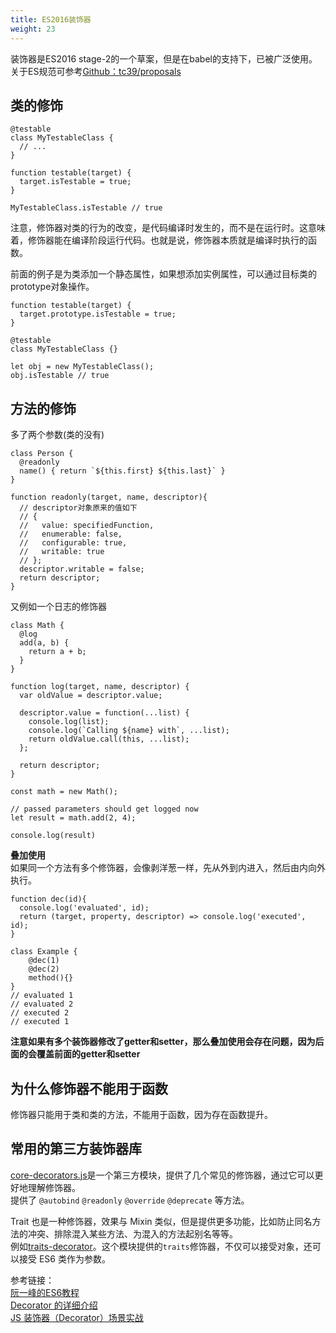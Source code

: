 ```yaml
---
title: ES2016装饰器
weight: 23
---
```

装饰器是ES2016 stage-2的一个草案，但是在babel的支持下，已被广泛使用。关于ES规范可参考<a href="https://github.com/tc39/proposals" target="_blank" rel="nofollow noopener noreferrer">Github：tc39/proposals</a>

## 类的修饰

```
@testable
class MyTestableClass {
  // ...
}

function testable(target) {
  target.isTestable = true;
}

MyTestableClass.isTestable // true

```


注意，修饰器对类的行为的改变，是代码编译时发生的，而不是在运行时。这意味着，修饰器能在编译阶段运行代码。也就是说，修饰器本质就是编译时执行的函数。

前面的例子是为类添加一个静态属性，如果想添加实例属性，可以通过目标类的prototype对象操作。

```
function testable(target) {
  target.prototype.isTestable = true;
}

@testable
class MyTestableClass {}

let obj = new MyTestableClass();
obj.isTestable // true

```

## 方法的修饰

多了两个参数(类的没有)

```
class Person {
  @readonly
  name() { return `${this.first} ${this.last}` }
}

function readonly(target, name, descriptor){
  // descriptor对象原来的值如下
  // {
  //   value: specifiedFunction,
  //   enumerable: false,
  //   configurable: true,
  //   writable: true
  // };
  descriptor.writable = false;
  return descriptor;
}

```


又例如一个日志的修饰器

```
class Math {
  @log
  add(a, b) {
    return a + b;
  }
}

function log(target, name, descriptor) {
  var oldValue = descriptor.value;

  descriptor.value = function(...list) {
    console.log(list);
    console.log(`Calling ${name} with`, ...list);
    return oldValue.call(this, ...list);
  };

  return descriptor;
}

const math = new Math();

// passed parameters should get logged now
let result = math.add(2, 4);

console.log(result)

```


**叠加使用**  
如果同一个方法有多个修饰器，会像剥洋葱一样，先从外到内进入，然后由内向外执行。

```
function dec(id){
  console.log('evaluated', id);
  return (target, property, descriptor) => console.log('executed', id);
}

class Example {
    @dec(1)
    @dec(2)
    method(){}
}
// evaluated 1
// evaluated 2
// executed 2
// executed 1

```


**注意如果有多个装饰器修改了getter和setter，那么叠加使用会存在问题，因为后面的会覆盖前面的getter和setter**

## 为什么修饰器不能用于函数

修饰器只能用于类和类的方法，不能用于函数，因为存在函数提升。

## 常用的第三方装饰器库

<a href="https://github.com/jayphelps/core-decorators.js" target="_blank" rel="nofollow noopener noreferrer">core-decorators.js</a>是一个第三方模块，提供了几个常见的修饰器，通过它可以更好地理解修饰器。  
提供了 `@autobind` `@readonly` `@override` `@deprecate` 等方法。

Trait 也是一种修饰器，效果与 Mixin 类似，但是提供更多功能，比如防止同名方法的冲突、排除混入某些方法、为混入的方法起别名等等。  
例如<a href="https://github.com/CocktailJS/traits-decorator" target="_blank" rel="nofollow noopener noreferrer">traits-decorator</a>。这个模块提供的`traits`修饰器，不仅可以接受对象，还可以接受 ES6 类作为参数。

参考链接：  
<a href="http://es6.ruanyifeng.com/#docs/decorator" target="_blank" rel="nofollow noopener noreferrer">阮一峰的ES6教程</a>  
<a href="https://zhuanlan.zhihu.com/p/20139834" target="_blank" rel="nofollow noopener noreferrer">Decorator 的详细介绍</a>  
<a href="https://juejin.im/post/59f1c484f265da431c6f8940" target="_blank" rel="nofollow noopener noreferrer">JS 装饰器（Decorator）场景实战</a>
